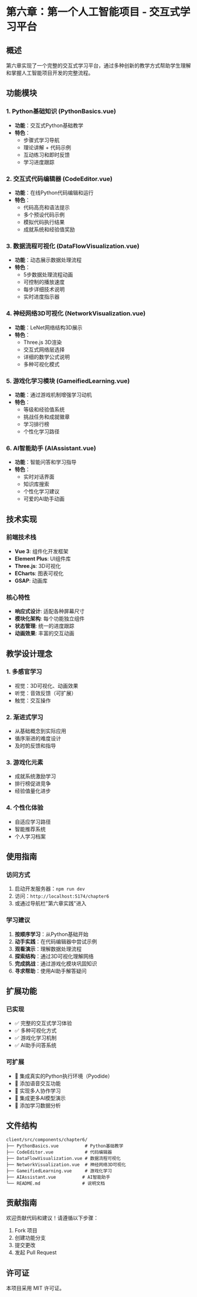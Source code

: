 # 第六章：第一个人工智能项目 - 交互式学习平台

## 概述

第六章实现了一个完整的交互式学习平台，通过多种创新的教学方式帮助学生理解和掌握人工智能项目开发的完整流程。

## 功能模块

### 1. Python基础知识 (PythonBasics.vue)
- **功能**：交互式Python基础教学
- **特色**：
  - 步骤式学习导航
  - 理论讲解 + 代码示例
  - 互动练习和即时反馈
  - 学习进度跟踪

### 2. 交互式代码编辑器 (CodeEditor.vue)
- **功能**：在线Python代码编辑和运行
- **特色**：
  - 代码高亮和语法提示
  - 多个预设代码示例
  - 模拟代码执行结果
  - 成就系统和经验值奖励

### 3. 数据流程可视化 (DataFlowVisualization.vue)
- **功能**：动态展示数据处理流程
- **特色**：
  - 5步数据处理流程动画
  - 可控制的播放速度
  - 每步详细技术说明
  - 实时进度指示器

### 4. 神经网络3D可视化 (NetworkVisualization.vue)
- **功能**：LeNet网络结构3D展示
- **特色**：
  - Three.js 3D渲染
  - 交互式网络层选择
  - 详细的数学公式说明
  - 多种可视化模式

### 5. 游戏化学习模块 (GameifiedLearning.vue)
- **功能**：通过游戏机制增强学习动机
- **特色**：
  - 等级和经验值系统
  - 挑战任务和成就徽章
  - 学习排行榜
  - 个性化学习路径

### 6. AI智能助手 (AIAssistant.vue)
- **功能**：智能问答和学习指导
- **特色**：
  - 实时对话界面
  - 知识库搜索
  - 个性化学习建议
  - 可爱的AI助手动画

## 技术实现

### 前端技术栈
- **Vue 3**: 组件化开发框架
- **Element Plus**: UI组件库
- **Three.js**: 3D可视化
- **ECharts**: 图表可视化
- **GSAP**: 动画库

### 核心特性
- **响应式设计**: 适配各种屏幕尺寸
- **模块化架构**: 每个功能独立组件
- **状态管理**: 统一的进度跟踪
- **动画效果**: 丰富的交互动画

## 教学设计理念

### 1. 多感官学习
- 视觉：3D可视化、动画效果
- 听觉：音效反馈（可扩展）
- 触觉：交互操作

### 2. 渐进式学习
- 从基础概念到实际应用
- 循序渐进的难度设计
- 及时的反馈和指导

### 3. 游戏化元素
- 成就系统激励学习
- 排行榜促进竞争
- 经验值量化进步

### 4. 个性化体验
- 自适应学习路径
- 智能推荐系统
- 个人学习档案

## 使用指南

### 访问方式
1. 启动开发服务器：`npm run dev`
2. 访问：`http://localhost:5174/chapter6`
3. 或通过导航栏"第六章实践"进入

### 学习建议
1. **按顺序学习**：从Python基础开始
2. **动手实践**：在代码编辑器中尝试示例
3. **观看演示**：理解数据处理流程
4. **探索结构**：通过3D可视化理解网络
5. **完成挑战**：通过游戏化模块巩固知识
6. **寻求帮助**：使用AI助手解答疑问

## 扩展功能

### 已实现
- ✅ 完整的交互式学习体验
- ✅ 多种可视化方式
- ✅ 游戏化学习机制
- ✅ AI助手问答系统

### 可扩展
- 🔄 集成真实的Python执行环境（Pyodide）
- 🔄 添加语音交互功能
- 🔄 实现多人协作学习
- 🔄 集成更多AI模型演示
- 🔄 添加学习数据分析

## 文件结构

```
client/src/components/chapter6/
├── PythonBasics.vue          # Python基础教学
├── CodeEditor.vue            # 代码编辑器
├── DataFlowVisualization.vue # 数据流程可视化
├── NetworkVisualization.vue  # 神经网络3D可视化
├── GameifiedLearning.vue     # 游戏化学习
├── AIAssistant.vue          # AI智能助手
└── README.md                # 说明文档
```

## 贡献指南

欢迎贡献代码和建议！请遵循以下步骤：

1. Fork 项目
2. 创建功能分支
3. 提交更改
4. 发起 Pull Request

## 许可证

本项目采用 MIT 许可证。
